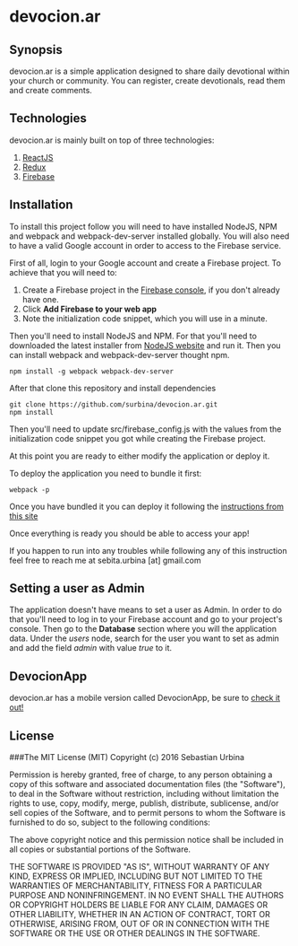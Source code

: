 # devocion.ar

## Synopsis

devocion.ar is a simple application designed to share daily devotional within your church or community. You can register, create devotionals, read them and create comments.

## Technologies

devocion.ar is mainly built on top of three technologies:

1. [ReactJS](https://facebook.github.io/react/)
2. [Redux](http://redux.js.org/)
3. [Firebase](https://firebase.google.com/)

## Installation

To install this project follow you will need to have installed NodeJS, NPM and webpack and webpack-dev-server installed globally. You will also need to have a valid Google account in order to access to the Firebase service.

First of all, login to your Google account and create a Firebase project. To achieve that you will need to:

1. Create a Firebase project in the [Firebase console](https://firebase.google.com/console/), if you don't already have one.
2. Click **Add Firebase to your web app**
3. Note the initialization code snippet, which you will use in a minute.
 
Then you'll need to install NodeJS and NPM. For that you'll need to downloaded the latest installer from [NodeJS website](https://nodejs.org/en/) and run it. Then you can install webpack and webpack-dev-server thought npm.

```
npm install -g webpack webpack-dev-server
```

After that clone this repository and install dependencies

```
git clone https://github.com/surbina/devocion.ar.git
npm install
```

Then you'll need to update src/firebase_config.js with the values from the initialization code snippet you got while creating the Firebase project.

At this point you are ready to either modify the application or deploy it.

To deploy the application you need to bundle it first:

```
webpack -p
```

Once you have bundled it you can deploy it following the [instructions from this site](https://firebase.google.com/docs/hosting/deploying)

Once everything is ready you should be able to access your app!

If you happen to run into any troubles while following any of this instruction feel free to reach me at sebita.urbina [at] gmail.com

## Setting a user as Admin

The application doesn't have means to set a user as Admin. In order to do that you'll need to log in to your Firebase account and go to your project's console. Then go to the **Database** section where you will the application data. Under the *users* node, search for the user you want to set as admin and add the field *admin* with value *true* to it.

## DevocionApp

devocion.ar has a mobile version called DevocionApp, be sure to [check it out!](https://github.com/surbina/DevocionApp)

## License

###The MIT License (MIT)
Copyright (c) 2016 Sebastian Urbina

Permission is hereby granted, free of charge, to any person obtaining a copy of this software and associated documentation files (the "Software"), to deal in the Software without restriction, including without limitation the rights to use, copy, modify, merge, publish, distribute, sublicense, and/or sell copies of the Software, and to permit persons to whom the Software is furnished to do so, subject to the following conditions:

The above copyright notice and this permission notice shall be included in all copies or substantial portions of the Software.

THE SOFTWARE IS PROVIDED "AS IS", WITHOUT WARRANTY OF ANY KIND, EXPRESS OR IMPLIED, INCLUDING BUT NOT LIMITED TO THE WARRANTIES OF MERCHANTABILITY, FITNESS FOR A PARTICULAR PURPOSE AND NONINFRINGEMENT. IN NO EVENT SHALL THE AUTHORS OR COPYRIGHT HOLDERS BE LIABLE FOR ANY CLAIM, DAMAGES OR OTHER LIABILITY, WHETHER IN AN ACTION OF CONTRACT, TORT OR OTHERWISE, ARISING FROM, OUT OF OR IN CONNECTION WITH THE SOFTWARE OR THE USE OR OTHER DEALINGS IN THE SOFTWARE.
